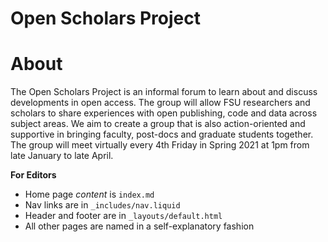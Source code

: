 # Open Scholars Project

# About

The Open Scholars Project is an informal forum to learn about and discuss developments in open access. The group will allow FSU researchers and scholars to share experiences with open publishing, code and data across subject areas. We aim to create a group that is also action-oriented and supportive in bringing faculty, post-docs and graduate students together. The group will meet virtually every 4th Friday in Spring 2021 at 1pm from late January to late April. 

**For Editors**

* Home page *content* is `index.md`
* Nav links are in `_includes/nav.liquid`
* Header and footer are in `_layouts/default.html`
* All other pages are named in a self-explanatory fashion
